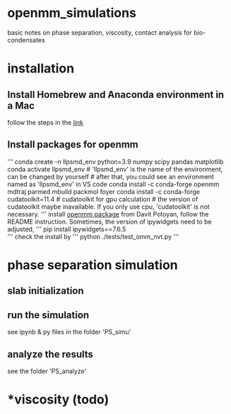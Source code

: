 # openmm_simulations
basic notes on phase separation, viscosity, contact analysis for bio-condensates

# installation
## Install Homebrew and Anaconda environment in a Mac
follow the steps in the [link](https://gist.github.com/ryanorsinger/7d89ad58901b5590ec3e1f23d7b9f887)
## Install packages for openmm
'''
conda create -n llpsmd_env python=3.9 numpy scipy pandas matplotlib
conda activate llpsmd_env     # 'llpsmd_env' is the name of the environment, can be changed by yourself
    # after that, you could see an environment named as 'llpsmd_env' in VS code
conda install -c conda-forge openmm mdtraj parmed mbuild packmol foyer
conda install -c conda-forge cudatoolkit=11.4     # cudatoolkit for gpu calculation
    # the version of cudatoolkit maybe inavailable. If you only use cpu, 'cudatoolkit' is not necessary.
'''
install [openmm package](https://github.com/PotoyanGroup/llpsmd) from Davit Potoyan, follow the README instruction.
Sometimes, the version of ipywidgets need to be adjusted,
'''
pip install ipywidgets==7.6.5  
'''
check the install by
'''
python ./tests/test_omm_nvt.py
'''

# phase separation simulation

## slab initialization

## run the simulation
see ipynb & py files in the folder 'PS_simu'

## analyze the results
see the folder 'PS_analyze'

# *viscosity (todo)


